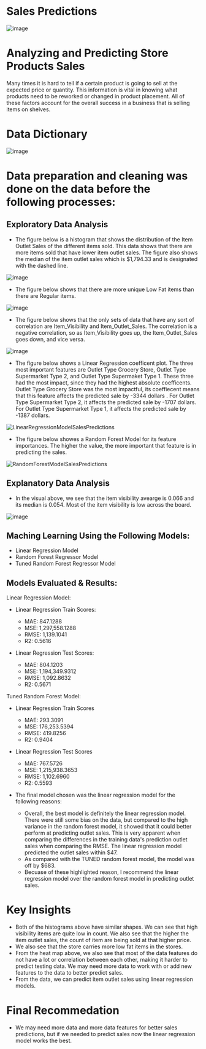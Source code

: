 # Sales Predictions

![image](https://user-images.githubusercontent.com/123125444/224272426-d439f3d5-ba4b-4ea9-8904-8fdbf315454f.png)

# Analyzing and Predicting Store Products Sales 
Many times it is hard to tell if a certain product is going to sell at the expected price or quantity. This information is vital in knowing what products need to be reworked or changed in product placement. All of these factors account for the overall success in a business that is selling items on shelves. 

# Data Dictionary

![image](https://user-images.githubusercontent.com/123125444/224272935-fd34b7d7-3de0-4ef0-9091-5241bb8c7258.png)

# Data preparation and cleaning was done on the data before the following processes:

## Exploratory Data Analysis
- The figure below is a histogram that shows the distribution of the Item Outlet Sales of the different items sold. This data shows that there are more items sold that have lower item outlet sales. The figure also shows the median of the item outlet sales which is $1,794.33 and is designated with the dashed line. 

![image](https://user-images.githubusercontent.com/123125444/224275509-cf563772-09e2-4d91-bc34-d36a046444aa.png)

- The figure below shows that there are more unique Low Fat items than there are Regular items.

![image](https://user-images.githubusercontent.com/123125444/224276329-d52328e3-7e1d-4f50-8446-b33de37cabe4.png)

- The figure below shows that the only sets of data that have any sort of correlation are Item_Visibility and Item_Outlet_Sales. The correlation is a negative correlation, so as Item_Visibility goes up, the Item_Outlet_Sales goes down, and vice versa.

![image](https://user-images.githubusercontent.com/123125444/224287372-ef3c0e77-b642-464d-830f-8ecef3a63d73.png)

- The figure below shows a Linear Regression coefficent plot. The three most important features are Outlet Type Grocery Store, Outlet Type Supermarket Type 2, and Outlet Type Supermaket Type 1.
These three had the most impact, since they had the highest absolute coefficents. Outlet Type Grocery Store was the most impactful, its coeffiecent means that this feature affects the predicted sale by -3344 dollars . For Outlet Type Supermarket Type 2, it affects the predicted sale by -1707 dollars. For Outlet Type Supermarket Type 1, it affects the predicted sale by -1387 dollars.

![LinearRegressionModelSalesPredictions](https://github.com/joeneb24/Sales-Predictions/assets/123125444/1c70839f-0390-4cda-8bbc-66e699c051ac)

- The figure below showes a Random Forest Model for its feature importances. The higher the value, the more important that feature is in predicting the sales. 

![RandomForestModelSalesPredictions](https://github.com/joeneb24/Sales-Predictions/assets/123125444/b0ad8a0d-d29a-48f2-9f22-537597db475d)

## Explanatory Data Analysis
- In the visual above, we see that the item visibility avearge is 0.066 and its median is 0.054. Most of the item visibility is low across the board.

![image](https://user-images.githubusercontent.com/123125444/224277000-062c2395-df41-44b5-98b0-79281fce7962.png)

## Maching Learning Using the Following Models:
- Linear Regression Model
- Random Forest Regressor Model
- Tuned Random Forest Regressor Model

## Models Evaluated & Results:

Linear Regression Model:
- Linear Regression Train Scores:
  * MAE: 847.1288  
  * MSE: 1,297,558.1288  
  * RMSE: 1,139.1041 
  * R2: 0.5616
  
- Linear Regression Test Scores:
  * MAE: 804.1203
  * MSE: 1,194,349.9312 
  * RMSE: 1,092.8632 
  * R2: 0.5671
  
Tuned Random Forest Model:
- Linear Regression Train Scores
  * MAE: 293.3091 
  * MSE: 176,253.5394 
  * RMSE: 419.8256 
  * R2: 0.9404

- Linear Regression Test Scores
  * MAE: 767.5726 
  * MSE: 1,215,938.3653 
  * RMSE: 1,102.6960 
  * R2: 0.5593
  
- The final model chosen was the linear regression model for the following reasons:
  * Overall, the best model is definitely the linear regression model. There were still some bias on the data, but compared to the high variance in the random forest model, it showed that it could better perform at predicting outlet sales. This is very apparent when comparing the differences in the training data's prediction outlet sales when comparing the RMSE. The linear regression model predicted the outlet sales within $47.
  * As compared with the TUNED random forest model, the model was off by $683.
  * Becuase of these highlighted reason, I recommend the linear regression model over the random forest model in predicting outlet sales.
  
# Key Insights
- Both of the histograms above have similar shapes. We can see that high visibility items are quite low in count. We also see that the higher the item outlet sales, the count of item are being sold at that higher price. 
- We also see that the store carries more low fat items in the stores. 
- From the heat map above, we also see that most of the data features do not have a lot or correlation between each other, making it harder to predict testing data. We may need more data to work with or add new features to the data to better predict sales. 
- From the data, we can predict item outlet sales using linear regression models.
  
# Final Recommedation
- We may need more data and more data features for better sales predictions, but if we needed to predict sales now the linear regression model works the best. 
  
  
  
  
  
  
  
  
